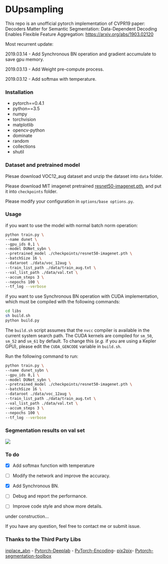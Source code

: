 # DUpsampling
This repo is an unofficial pytorch implementation of CVPR19 paper: Decoders Matter for Semantic Segmentation: Data-Dependent Decoding Enables Flexible Feature Aggregation: https://arxiv.org/abs/1903.02120

Most recurrent update:

2019.03.14 - Add Synchronous BN operation and gradient accumulate to save gpu memory.

2019.03.13 - Add Weight pre-compute process.

2019.03.12 - Add softmax with temperature.

### Installation

* pytorch==0.4.1
* python==3.5
* numpy
* torchvision
* matplotlib
* opencv-python
* dominate
* random
* collections
* shutil

### Dataset and pretrained model

Plesae download VOC12_aug dataset and unzip the dataset into `data` folder.

Please download MIT imagenet pretrained [resnet50-imagenet.pth](http://sceneparsing.csail.mit.edu/model/pretrained_resnet/resnet50-imagenet.pth), and put it into `checkpoints` folder.

Please modify your configuration in `options/base options.py`.

### Usage

if you want to use the model with normal batch norm operation:

```bash
python train.py \
--name dunet \
--gpu_ids 0,1 \
--model DUNet_sybn \
--pretrained_model ./checkpoints/resnet50-imagenet.pth \
--batchSize 16 \
--dataroot ./data/voc_12aug \
--train_list_path ./data/train_aug.txt \
--val_list_path ./data/val.txt \
--accum_steps 3 \
--nepochs 100 \
--tf_log --verbose
```

if you want to use Synchronous BN operation with CUDA implementation, which must be compiled with the following commands:

```bash
cd libs
sh build.sh
python build.py
```

The `build.sh` script assumes that the `nvcc` compiler is available in the current system search path.
The CUDA kernels are compiled for `sm_50`, `sm_52` and `sm_61` by default.
To change this (_e.g._ if you are using a Kepler GPU), please edit the `CUDA_GENCODE` variable in `build.sh`.

Run the following command to run:

```bash
python train.py \
--name dunet_sybn \
--gpu_ids 0,1 \
--model DUNet_sybn \
--pretrained_model ./checkpoints/resnet50-imagenet.pth \
--batchSize 16 \
--dataroot ./data/voc_12aug \
--train_list_path ./data/train_aug.txt \
--val_list_path ./data/val.txt \
--accum_steps 3 \
--nepochs 100 \
--tf_log --verbose
```



### Segmentation results on val set

![](/image/image.png)

### To do

- [x] Add softmax function with temperature

- [ ] Modify the network and improve the accuracy.

- [x] Add Synchronous BN.

- [ ] Debug and report the performance.

- [ ] Improve code style and show more details.

under construction...

If you have any question, feel free to contact me or submit issue.

### Thanks to the Third Party Libs
[inplace_abn](https://github.com/mapillary/inplace_abn) - 
[Pytorch-Deeplab](https://github.com/speedinghzl/Pytorch-Deeplab) - 
[PyTorch-Encoding](https://github.com/zhanghang1989/PyTorch-Encoding)-
[pix2pix](https://github.com/junyanz/pytorch-CycleGAN-and-pix2pix)-
[Pytorch-segmentation-toolbox](https://github.com/speedinghzl/pytorch-segmentation-toolbox)

